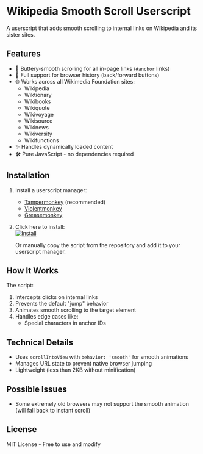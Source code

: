 # Wikipedia Smooth Scroll Userscript

A userscript that adds smooth scrolling to internal links on Wikipedia and its sister sites.

## Features

- 🚀 Buttery-smooth scrolling for all in-page links (`#anchor` links)
- 🔄 Full support for browser history (back/forward buttons)
- 🌐 Works across all Wikimedia Foundation sites:
  - Wikipedia
  - Wiktionary
  - Wikibooks
  - Wikiquote
  - Wikivoyage
  - Wikisource
  - Wikinews
  - Wikiversity
  - Wikifunctions
- ✨ Handles dynamically loaded content
- 🛠️ Pure JavaScript - no dependencies required

## Installation

1. Install a userscript manager:
   - [Tampermonkey](https://www.tampermonkey.net/) (recommended)
   - [Violentmonkey](https://violentmonkey.github.io/)
   - [Greasemonkey](https://www.greasespot.net/)

2. Click here to install:  
   [![Install](https://img.shields.io/badge/Install%20directly%20from-URL-brightgreen)](https://github.com/DaniBr/wikipedia-smooth-scroll/raw/refs/heads/main/wikipedia-smooth-scroll.user.js)

   Or manually copy the script from the repository and add it to your userscript manager.

## How It Works

The script:

1. Intercepts clicks on internal links
2. Prevents the default "jump" behavior
3. Animates smooth scrolling to the target element
4. Handles edge cases like:
   - Special characters in anchor IDs

## Technical Details

- Uses `scrollIntoView` with `behavior: 'smooth'` for smooth animations
- Manages URL state to prevent native browser jumping
- Lightweight (less than 2KB without minification)

## Possible Issues

- Some extremely old browsers may not support the smooth animation (will fall back to instant scroll)

## License

MIT License - Free to use and modify
